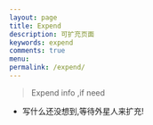 ```yaml
---
layout: page
title: Expend
description: 可扩充页面
keywords: expend
comments: true
menu: 
permalink: /expend/
---
```


> Expend info ,if need

* 写什么还没想到,等待外星人来扩充!
